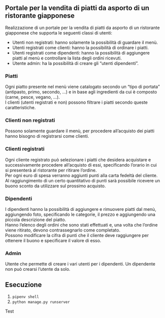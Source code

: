 ## Portale per la vendita di piatti da asporto di un ristorante giapponese 
Realizzazione di un portale per la vendita di piatti da asporto di un ristorante giapponese che supporta le seguenti classi di utenti:
 - Utenti non registrati: hanno solamente la possibilità di guardare il menù. 
 - Utenti registrati come clienti: hanno la possibilità di ordinare i piatti. 
 - Utenti registrati come dipendenti: hanno la possibilità di aggiungere piatti al menù e controllare la lista degli ordini ricevuti. 
 - Utente admin: ha la possibilità di creare gli “utenti dipendenti”. 

### Piatti 
Ogni piatto presente nel menù viene catalogato secondo un “tipo di portata” (antipasto, 
primo, secondo, …) e in base agli ingredienti da cui è composto (carne, pesce, vegano, …). \
I clienti (utenti registrati e non) possono filtrare i piatti secondo queste caratteristiche. 

### Clienti non registrati
Possono solamente guardare il menù, per procedere all’acquisto dei piatti hanno bisogno di 
registrarsi come clienti. 

### Clienti registrati
Ogni cliente registrato può selezionare i piatti che desidera acquistare e successivamente 
procedere all’acquisto di essi, specificando l’orario in cui si presenterà al ristorante per 
ritirare l’ordine. \
Per ogni euro di spesa verranno aggiunti punti alla carta fedeltà del cliente. Al 
raggiungimento di un certo quantitativo di punti sarà possibile ricevere un buono sconto da 
utilizzare sul prossimo acquisto.

### Dipendenti
I dipendenti hanno la possibilità di aggiungere e rimuovere piatti dal menù, aggiungendo 
foto, specificando le categorie, il prezzo e aggiungendo una piccola descrizione del piatto. \
Hanno l’elenco degli ordini che sono stati effettuati e, una volta che l’ordine viene ritirato, 
devono contrassegnarlo come completato. \
Possono modificare la cifra di punti che il cliente deve raggiungere per ottenere il buono e 
specificare il valore di esso.

### Admin 
Utente che permette di creare i vari utenti per i dipendenti. Un dipendente non può crearsi 
l’utente da solo. 

## Esecuzione
1. `pipenv shell`
2. `python manage.py runserver`

Test